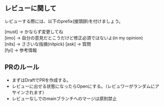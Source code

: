<!-- I want to review in Japanese. -->

## レビューに関して

レビューする際には、以下のprefix(接頭辞)を付けましょう。

<!-- for GitHub Copilot review rule -->

[must] → かならず変更してね  
[imo] → 自分の意見だとこうだけど修正必須ではないよ(in my opinion)  
[nits] → ささいな指摘(nitpick)
[ask] → 質問  
[fyi] → 参考情報

<!-- for GitHub Copilot review rule-->

## PRのルール

- まずはDraftでPRを作成する。
- レビューに出せる状態になったらOpenにする。（レビュワーがランダムにアサインされます）
- レビューなしでのmainブランチへのマージは原則禁止
